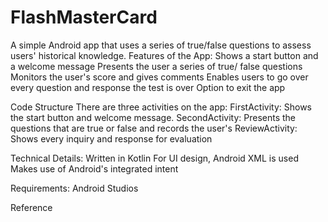 # FlashMasterCard
A simple Android app that uses a series of true/false questions to assess users' historical knowledge.
Features of the App:
Shows a start button and a welcome message 
Presents the user a series of true/ false questions
Monitors the user's score and gives comments 
Enables users to go over every question and response the test is over 
Option to exit the app 

Code Structure 
There are three activities on the app:
FirstActivity: Shows the start button and welcome message.
SecondActivity: Presents the questions that are true or false and records the user's
ReviewActivity: Shows every inquiry and response for evaluation

Technical Details:
Written in Kotlin 
For UI design, Android XML is used
Makes use of Android's integrated intent 

Requirements: 
Android Studios 





Reference 



